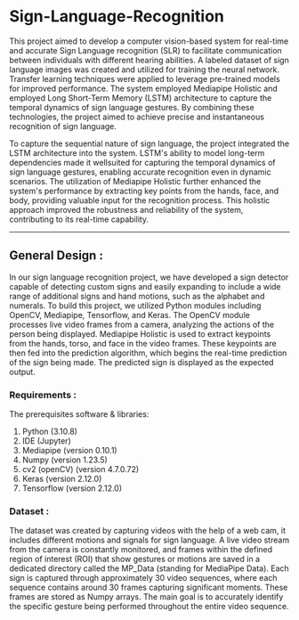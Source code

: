 # Sign-Language-Recognition
This project aimed to develop a computer vision-based system for real-time and accurate Sign Language recognition (SLR) to facilitate communication between individuals with
different hearing abilities. A labeled dataset of sign language images was created and utilized for training the neural network. Transfer learning techniques were applied to leverage pre-trained models for improved performance. The system employed Mediapipe Holistic and employed Long Short-Term Memory (LSTM) architecture to capture the temporal dynamics of sign language gestures. By combining these technologies, the project aimed to achieve precise and instantaneous recognition of sign language.

To capture the sequential nature of sign language, the project integrated the LSTM
architecture into the system. LSTM's ability to model long-term dependencies made it wellsuited for capturing the temporal dynamics of sign language gestures, enabling accurate recognition even in dynamic scenarios. The utilization of Mediapipe Holistic further enhanced the system's performance by extracting key points from the hands, face, and body, providing valuable input for the recognition process. This holistic approach improved the robustness and reliability of the system, contributing to its real-time capability.

---

## General Design :

In our sign language recognition project, we have developed a sign detector capable of detecting custom signs and easily expanding to include a wide range of additional signs and hand motions, such as the alphabet and numerals. To build this project, we utilized Python modules including OpenCV, Mediapipe, Tensorflow, and Keras. The OpenCV module processes live video frames from a camera, analyzing the actions of the person being displayed. Mediapipe Holistic is used to extract keypoints from the hands, torso,
and face in the video frames. These keypoints are then fed into the prediction algorithm, which begins the real-time prediction of the sign being made. The predicted sign is
displayed as the expected output.

### Requirements : 
The prerequisites software & libraries:
1. Python (3.10.8)
2. IDE (Jupyter)
3. Mediapipe (version 0.10.1)
4. Numpy (version 1.23.5)
5. cv2 (openCV) (version 4.7.0.72)
6. Keras (version 2.12.0)
7. Tensorflow (version 2.12.0)

### Dataset : 
The dataset was created by capturing videos with the help of a web cam, it includes different motions and signals for sign language. A live video stream from the camera is constantly monitored, and frames within the defined region of interest (ROI) that show gestures or motions are saved in a dedicated directory called the MP_Data (standing for MediaPipe Data). Each sign is captured through approximately 30 video sequences, where each sequence contains around 30 frames capturing significant moments. These frames are stored as Numpy arrays. The main goal is to accurately identify the specific gesture being performed throughout the entire video sequence.
